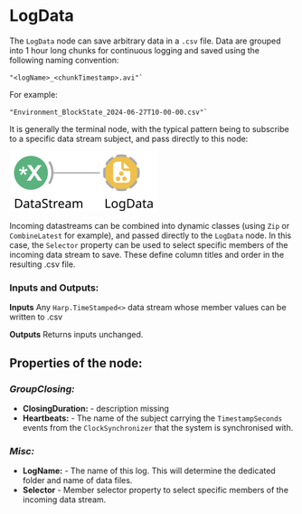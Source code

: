 # **LogData**

The `LogData` node can save arbitrary data in a `.csv` file. Data are grouped into 1 hour long chunks for continuous logging and saved using the following naming convention:

```
"<logName>_<chunkTimestamp>.avi"`
```
For example: 
```
"Environment_BlockState_2024-06-27T10-00-00.csv"`
```
 It is generally the terminal node, with the typical pattern being to subscribe to a specific data stream subject, and pass directly to this node: 

![workflowImage](./Workflows/logData.svg)

Incoming datastreams can be combined into dynamic classes (using `Zip` or `CombineLatest` for example), and passed directly to the `LogData` node. In this case, the `Selector` property can be used to select specific members of the incoming data stream to save. These define column titles and order in the resulting .csv file.

### Inputs and Outputs:

**Inputs**
Any `Harp.TimeStamped<>` data stream whose member values can be written to .csv

**Outputs**
Returns inputs unchanged.
## **Properties of the node:**
### ***GroupClosing:***
- **ClosingDuration:** - description missing
- **Heartbeats:** - The name of the subject carrying the `TimestampSeconds` events from the `ClockSynchronizer` that the system is synchronised with.
### ***Misc:***
- **LogName:** - The name of this log. This will determine the dedicated folder and name of data files. 
- **Selector** - Member selector property to select specific members of the incoming data stream.